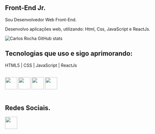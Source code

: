 ## Front-End Jr. 

Sou Desenvolvedor Web Front-End.

Desenvolvo aplicações web, utilizando: Html, Css, JavaScript e ReactJs.


  ![Carlos Rocha GitHub stats](https://github-readme-stats.vercel.app/api?username=CarlosmsRocha&icons=true&theme=merko&hide=contribs,prs)

## Tecnologias que uso e sigo aprimorando:
HTML5 | CSS | JavaScript | ReactJs

<div style="display: inline_block"><br/>
<div style="display: inline_block">
<img src="https://cdn.jsdelivr.net/gh/devicons/devicon/icons/html5/html5-plain-wordmark.svg" width="40" height="40" />  
<img src="https://cdn.jsdelivr.net/gh/devicons/devicon/icons/css3/css3-plain-wordmark.svg" width="40" height="40"/>
<img src="https://cdn.jsdelivr.net/gh/devicons/devicon/icons/javascript/javascript-plain.svg" width="40" height="40" />
<img src="https://cdn.jsdelivr.net/gh/devicons/devicon/icons/react/react-original-wordmark.svg" widht="40" height="40"/>
</div><br/>
  
## Redes Sociais.
<div style="display: inline_block">
<a href="https://www.linkedin.com/in/carlosmsrochaa/" target="_blank"><img src="https://cdn.jsdelivr.net/gh/devicons/devicon/icons/linkedin/linkedin-original.svg" widht="40" height="40" /></a>
</div>          
  
